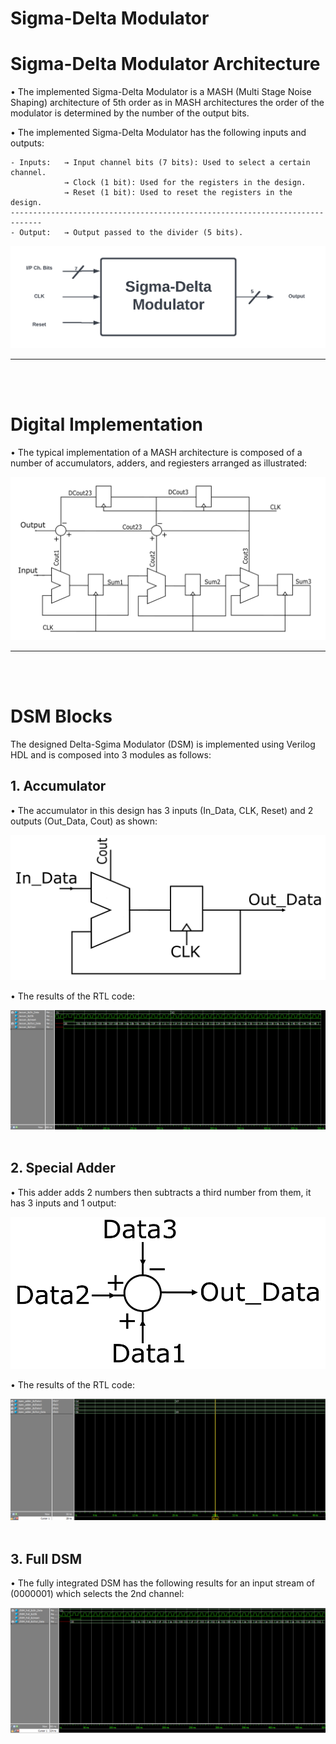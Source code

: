 Sigma-Delta Modulator
=================

# Sigma-Delta Modulator Architecture

• The implemented Sigma-Delta Modulator is a MASH (Multi Stage Noise Shaping) architecture of 5th order as in MASH architectures the order of the modulator is determined by the number of the output bits.

• The implemented Sigma-Delta Modulator has the following inputs and outputs:

    - Inputs:   → Input channel bits (7 bits): Used to select a certain channel.
                → Clock (1 bit): Used for the registers in the design.
                → Reset (1 bit): Used to reset the registers in the design.
    -----------------------------------------------------------------------------
    - Output:   → Output passed to the divider (5 bits).

![DSM Block](./images/DSM_Block.png "DSM Block")


_____
<br/><br/>

# Digital Implementation

• The typical implementation of a MASH architecture is composed of a number of accumulators, adders, and regiesters arranged as illustrated:

![DSM Diagram](images/DSM_Diagram.png "DSM Diagram")

____
<br/><br/>

# DSM Blocks
The designed Delta-Sgima Modulator (DSM) is implemented using Verilog HDL and is composed into 3 modules as follows:
## 1. Accumulator
• The accumulator in this design has 3 inputs (In_Data, CLK, Reset) and 2 outputs (Out_Data, Cout) as shown: 

![DSM Accumulator](images/DSM_Accum.png "DSM Accumulator")

• The results of the RTL code:

![DSM Accumulator Results](images/DSM_Accum_Results.png "DSM Accumulator Results")
<br/><br/>

## 2. Special Adder
• This adder adds 2 numbers then subtracts a third number from them, it has 3 inputs and 1 output:

![DSM Special Adder](images/DSM_Special_Adder.png "DSM Special Adder")

• The results of the RTL code:

![DSM Special Adder Results](images/DSM_Special_Adder_Results.png "DSM Special Adder Results")
<br/><br/>

## 3. Full DSM
• The fully integrated DSM has the following results for an input stream of (0000001) which selects the 2nd channel:

![DSM Results](images/DSM_Full_Results.png "DSM Results")
